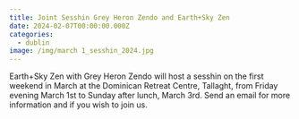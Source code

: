 ```yaml
---
title: Joint Sesshin Grey Heron Zendo and Earth+Sky Zen
date: 2024-02-07T00:00:00.000Z
categories:
  - dublin
image: /img/march 1_sesshin_2024.jpg
---
```


Earth+Sky Zen with Grey Heron Zendo will host a sesshin on the first weekend in March at the Dominican Retreat Centre, Tallaght, from Friday evening March 1st to Sunday after lunch, March 3rd. Send an email for more information and if you wish to join us.

